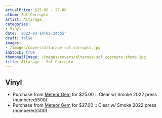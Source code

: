 ```yaml
---
actualPrice: $25.00 - 27.00
album: Sol Corrupto
artist: Altarage
categories:
- Vinyl
date: '2023-03-14T05:24:55'
draft: false
images:
- /images/covers/altarage-sol_corrupto.jpg
inStock: true
thumbnailImage: /images/covers/altarage-sol_corrupto-thumb.jpg
title: Altarage - Sol Corrupto
---
```


## Vinyl
* Purchase from [Meteor Gem](https://meteor-gem.com/products/altarage-sol-corrupto-lp) for $25.00 :: Clear w/ Smoke 2022 press (numbered/500)
* Purchase from [Meteor Gem](https://meteor-gem.com/products/altarage-sol-corrupto-lp-1) for $27.00 :: Clear w/ Smoke 2022 press (numbered/500)
